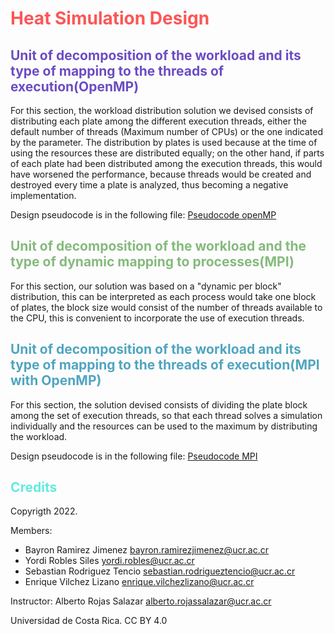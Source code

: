 # <span style="color:#FC5656">**Heat Simulation Design**</span>

## <span style="color:#6A4DC3">**Unit of decomposition of the workload and its type of mapping to the threads of execution(OpenMP)**</span>

For this section, the workload distribution solution we devised consists of distributing each plate among the different execution threads, either the default number of threads (Maximum number of CPUs) or the one indicated by the parameter. The distribution by plates is used because at the time of using the resources these are distributed equally; on the other hand, if parts of each plate had been distributed among the execution threads, this would have worsened the performance, because threads would be created and destroyed every time a plate is analyzed, thus becoming a negative implementation.

Design pseudocode is in the following file: [Pseudocode openMP](./design_openmp.pseudo)


## <span style="color:#85BA7D">**Unit of decomposition of the workload and the type of dynamic mapping to processes(MPI)**</span>

For this section, our solution was based on a "dynamic per block" distribution, this can be interpreted as each process would take one block of plates, the block size would consist of the number of threads available to the CPU, this is convenient to incorporate the use of execution threads.

## <span style="color:#50A5C0">**Unit of decomposition of the workload and its type of mapping to the threads of execution(MPI with OpenMP)**</span>

For this section, the solution devised consists of dividing the plate block among the set of execution threads, so that each thread solves a simulation individually and the resources can be used to the maximum by distributing the workload.

Design pseudocode is in the following file: [Pseudocode MPI](./design_distributed.pseudo)
## <span style="color:#64EADE">**Credits**</span>

Copyrigth 2022.

Members:

  - Bayron Ramirez Jimenez <bayron.ramirezjimenez@ucr.ac.cr>
  - Yordi Robles Siles <yordi.robles@ucr.ac.cr>
  - Sebastian Rodriguez Tencio <sebastian.rodrigueztencio@ucr.ac.cr>
  - Enrique Vilchez Lizano <enrique.vilchezlizano@ucr.ac.cr>

Instructor: Alberto Rojas Salazar <alberto.rojassalazar@ucr.ac.cr>

Universidad de Costa Rica. CC BY 4.0